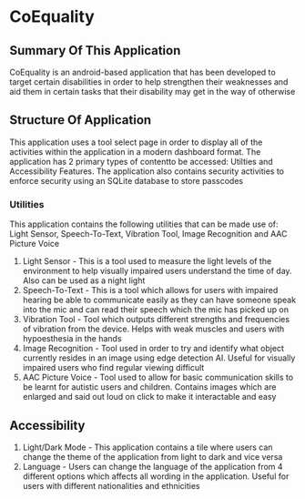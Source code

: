 # CoEquality
## Summary Of This Application
CoEquality is an android-based application that has been developed to target certain disabilities in order to help strengthen their weaknesses and aid them in certain tasks that their disability may get in the way of otherwise

## Structure Of Application
This application uses a tool select page in order to display all of the activities within the application in a modern dashboard format. The application has 2 primary types of contentto be accessed: Utilties and Accessibility Features. The application also contains security activities to enforce security using an SQLite database to store passcodes

### Utilities
This application contains the following utilities that can be made use of: Light Sensor, Speech-To-Text, Vibration Tool, Image Recognition and AAC Picture Voice
1. Light Sensor - This is a tool used to measure the light levels of the environment to help visually impaired users understand the time of day. Also can be used as a night light
2. Speech-To-Text - This is a tool which allows for users with impaired hearing be able to communicate easily as they can have someone speak into the mic and can read their speech which the mic has picked up on
3. Vibration Tool - Tool which outputs different strengths and frequencies of vibration from the device. Helps with weak muscles and users with hypoesthesia in the hands
4. Image Recognition - Tool used in order to try and identify what object currently resides in an image using edge detection AI. Useful for visually impaired users who find regular viewing difficult
5. AAC Picture Voice - Tool used to allow for basic communication skills to be learnt for autistic users and children. Contains images which are enlarged and said out loud on click to make it interactable and easy

## Accessibility
1. Light/Dark Mode - This application contains a tile where users can change the theme of the application from light to dark and vice versa
2. Language - Users can change the language of the application from 4 different options which affects all wording in the application. Useful for users with different nationalities and ethnicities
